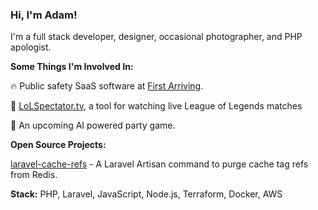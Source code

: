 ### Hi, I'm Adam!

I'm a full stack developer, designer, occasional photographer, and PHP apologist.

**Some Things I'm Involved In:**

🔥 Public safety SaaS software at [First Arriving](https://firstarriving.com).

👾 [LoLSpectator.tv](https://lolspectator.tv), a tool for watching live League of Legends matches

🤖  An upcoming AI powered party game.

**Open Source Projects:**

[laravel-cache-refs](https://github.com/aprivette/laravel-cache-refs) - A Laravel Artisan command to purge cache tag refs from Redis.

**Stack:** PHP, Laravel, JavaScript, Node.js, Terraform, Docker, AWS
